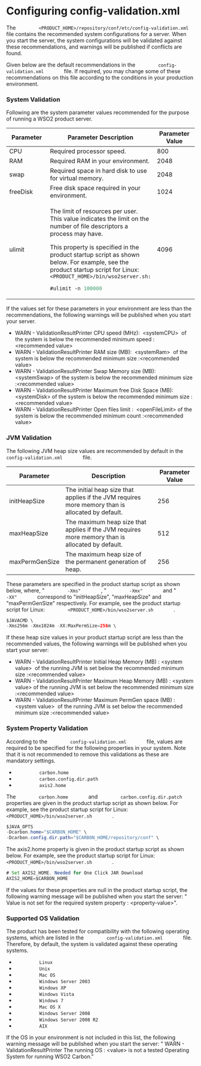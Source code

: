 # Configuring config-validation.xml

The
`         <PRODUCT_HOME>/repository/conf/etc/config-validation.xml        `
file contains the recommended system configurations for a server. When
you start the server, the system configurations will be validated
against these recommendations, and warnings will be published if
conflicts are found.

Given below are the default recommendations in the
`         config-validation.xml        ` file. If required, you may
change some of these recommendations on this file according to the
conditions in your production environment.

### System Validation

Following are the system parameter values recommended for the purpose of
running a WSO2 product server.

<table>
<colgroup>
<col style="width: 33%" />
<col style="width: 33%" />
<col style="width: 33%" />
</colgroup>
<thead>
<tr class="header">
<th>Parameter</th>
<th>Parameter Description</th>
<th>Parameter Value</th>
</tr>
</thead>
<tbody>
<tr class="odd">
<td>CPU</td>
<td>Required processor speed.</td>
<td>800</td>
</tr>
<tr class="even">
<td>RAM</td>
<td>Required RAM in your environment.</td>
<td>2048</td>
</tr>
<tr class="odd">
<td>swap</td>
<td>Required space in hard disk to use for virtual memory.</td>
<td>2048</td>
</tr>
<tr class="even">
<td>freeDisk</td>
<td>Free disk space required in your environment.</td>
<td>1024</td>
</tr>
<tr class="odd">
<td>ulimit</td>
<td><div class="content-wrapper">
<p>The limit of resources per user. This value indicates the limit on the number of file descriptors a process may have.</p>
<p>This property is specified in the product startup script as shown below. For example, see the product startup script for Linux: <code>               &lt;PRODUCT_HOME&gt;/bin/wso2server.sh:              </code></p>
<div class="code panel pdl" style="border-width: 1px;">
<div class="codeContent panelContent pdl">
<div class="sourceCode" id="cb1" data-syntaxhighlighter-params="brush: java; gutter: false; theme: Confluence" data-theme="Confluence" style="brush: java; gutter: false; theme: Confluence"><pre class="sourceCode java"><code class="sourceCode java"><a class="sourceLine" id="cb1-1" title="1">#ulimit -n <span class="dv">100000</span></a></code></pre></div>
</div>
</div>
</div></td>
<td>4096</td>
</tr>
</tbody>
</table>

If the values set for these parameters in your environment are less than
the recommendations, the following warnings will be published when you
start your server.

-   WARN - ValidationResultPrinter CPU speed (MHz):  \<systemCPU\>  of
    the system is below the recommended minimum speed : \<recommended
    value\>
-   WARN - ValidationResultPrinter RAM size (MB):  \<systemRam\>  of the
    system is below the recommended minimum size :\<recommended value\>
-   WARN - ValidationResultPrinter Swap Memory size (MB): \<systemSwap\>
    of the system is below the recommended minimum size :\<recommended
    value\>
-   WARN - ValidationResultPrinter Maximum free Disk Space (MB):
    \<systemDisk\> of the system is below the recommended minimum size
    :\<recommended value\>
-   WARN - ValidationResultPrinter Open files limit :  \<openFileLimit\>
    of the system is below the recommended minimum count :\<recommended
    value\>  

### JVM Validation

The following JVM heap size values are recommended by default in the
`         config-validation.xml        ` file.

| Parameter      | Description                                                                                      | Parameter Value |
|----------------|--------------------------------------------------------------------------------------------------|-----------------|
| initHeapSize   | The initial heap size that applies if the JVM requires more memory than is allocated by default. | 256             |
| maxHeapSize    | The maximum heap size that applies if the JVM requires more memory than is allocated by default. | 512             |
| maxPermGenSize | The maximum heap size of the permanent generation of heap.                                       | 256             |

These parameters are specified in the product startup script as shown
below, where, " `         -Xms"        ` , " `         -Xmx"        `
and " `         -XX"        ` correspond to "initHeapSize",
"maxHeapSize" and "maxPermGenSize" respectively. For example, see the
product startup script for Linux:
`         <PRODUCT_HOME>/bin/wso2server.sh        ` .

``` java
$JAVACMD \
-Xms256m -Xmx1024m -XX:MaxPermSize=256m \
```

If these heap size values in your product startup script are less than
the recommended values, the following warnings will be published when
you start your server:

-   WARN - ValidationResultPrinter Initial Heap Memory (MB) : \<system
    value\>  of the running JVM is set below the recommended minimum
    size :\<recommended value\>
-   WARN - ValidationResultPrinter Maximum Heap Memory (MB) : \<system
    value\> of the running JVM is set below the recommended minimum size
    :\<recommended value\>
-   WARN - ValidationResultPrinter Maximum PermGen space (MB) :\<system
    value\>  of the running JVM is set below the recommended minimum
    size :\<recommended value\>

### System Property Validation

According to the `         config-validation.xml        ` file, values
are required to be specified for the following properties in your
system. Note that it is not recommended to remove this validations as
these are mandatory settings.

-   `          carbon.home         `
-   `          carbon.config.dir.path         `
-   `          axis2.home         `

The `         carbon.home        ` and
`         carbon.config.dir.patch        ` properties are given in the
product startup script as shown below. For example, see the product
startup script for Linux:
`         <PRODUCT_HOME>/bin/wso2server.sh        ` .

``` java
$JAVA_OPTS 
-Dcarbon.home="$CARBON_HOME" \
-Dcarbon.config.dir.path="$CARBON_HOME/repository/conf" \
```

The axis2.home property is given in the product startup script as shown
below. For example, see the product startup script for Linux:
`         <PRODUCT_HOME>/bin/wso2server.sh        ` .

``` java
# Set AXIS2_HOME. Needed for One Click JAR Download
AXIS2_HOME=$CARBON_HOME
```

If the values for these properties are null in the product startup
script, the following warning message will be published when you start
the server: " Value is not set for the required system property :
\<property-value\>".

### Supported OS Validation

The product has been tested for compatibility with the following
operating systems, which are listed in the
`         config-validation.xml        ` file. Therefore, by default,
the system is validated against these operating systems.

-   `          Linux         `
-   `          Unix         `
-   `          Mac OS         `
-   `          Windows Server 2003         `
-   `          Windows XP         `
-   `          Windows Vista         `
-   `          Windows 7         `
-   `          Mac OS X         `
-   `          Windows Server 2008         `
-   `          Windows Server 2008 R2         `
-   `          AIX         `

If the OS in your environment is not included in this list, the
following warning message will be published when you start the server: "
WARN - ValidationResultPrinter The running OS : \<value\> is not a
tested Operating System for running WSO2 Carbon."
